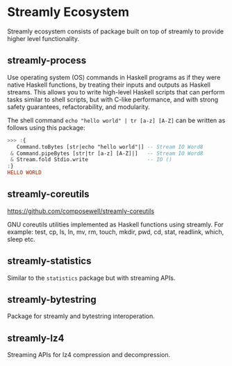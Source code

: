 # Streamly Ecosystem

Streamly ecosystem consists of package built on top of streamly to provide
higher level functionality.

## streamly-process

Use operating system (OS) commands in Haskell programs as if they were
native Haskell functions, by treating their inputs and outputs as
Haskell streams. This allows you to write high-level Haskell scripts
that can perform tasks similar to shell scripts, but with C-like
performance, and with strong safety guarantees, refactorability, and
modularity.

The shell command `echo "hello world" | tr [a-z] [A-Z]` can be written as
follows using this package:

```haskell
>>> :{
   Command.toBytes [str|echo "hello world"|] -- Stream IO Word8
 & Command.pipeBytes [str|tr [a-z] [A-Z]|]   -- Stream IO Word8
 & Stream.fold Stdio.write                   -- IO ()
:}
HELLO WORLD
```

## streamly-coreutils

https://github.com/composewell/streamly-coreutils

GNU coreutils utilities implemented as Haskell functions using streamly. For
example: test, cp, ls, ln, mv, rm, touch, mkdir, pwd, cd, stat, readlink,
which, sleep etc.

## streamly-statistics

Similar to the `statistics` package but with streaming APIs.

## streamly-bytestring

Package for streamly and bytestring interoperation.

## streamly-lz4

Streaming APIs for lz4 compression and decompression.
